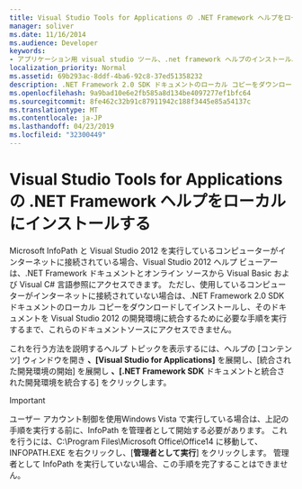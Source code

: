 ```yaml
---
title: Visual Studio Tools for Applications の .NET Framework ヘルプをローカルにインストールする
manager: soliver
ms.date: 11/16/2014
ms.audience: Developer
keywords:
- アプリケーション用 visual studio ツール、.net framework ヘルプのインストール、VSTA、.NET Framework ヘルプのインストール、.NET Framework ヘルプのインストール [InfoPath 2007]、InfoPath 2007、.NET Framework ヘルプのインストール
localization_priority: Normal
ms.assetid: 69b293ac-8ddf-4ba6-92c8-37ed51358232
description: .NET Framework 2.0 SDK ドキュメントのローカル コピーをダウンロードしてインストールし、そのドキュメントを Visual Studio 2012 の開発環境に統合するために必要な手順を実行します。
ms.openlocfilehash: 9a9bad10e6e2fb585a8d134be4097277ef1bfc64
ms.sourcegitcommit: 8fe462c32b91c87911942c188f3445e85a54137c
ms.translationtype: MT
ms.contentlocale: ja-JP
ms.lasthandoff: 04/23/2019
ms.locfileid: "32300449"
---
```

# <a name="install-local-net-framework-help-for-visual-studio-tools-for-applications"></a>Visual Studio Tools for Applications の .NET Framework ヘルプをローカルにインストールする

Microsoft InfoPath と Visual Studio 2012 を実行しているコンピューターがインターネットに接続されている場合、Visual Studio 2012 ヘルプ ビューアーは、.NET Framework ドキュメントとオンライン ソースから Visual Basic および Visual C# 言語参照にアクセスできます。 ただし、使用しているコンピューターがインターネットに接続されていない場合は、.NET Framework 2.0 SDK ドキュメントのローカル コピーをダウンロードしてインストールし、そのドキュメントを Visual Studio 2012 の開発環境に統合するために必要な手順を実行するまで、これらのドキュメントソースにアクセスできません。
  
これを行う方法を説明するヘルプ トピックを表示するには、ヘルプの [コンテンツ] ウィンドウを開き **、[Visual Studio for Applications]** を展開し、[統合された開発環境の開始] を展開し **、[.NET Framework SDK** ドキュメントと統合された開発環境を統合する] をクリックします。 
  
> [!IMPORTANT]
> ユーザー アカウント制御を使用Windows Vista で実行している場合は、上記の手順を実行する前に、InfoPath を管理者として開始する必要があります。 これを行うには、C:\Program Files\Microsoft Office\Office14 に移動して、INFOPATH.EXE を右クリックし、[**管理者として実行**] をクリックします。 管理者として InfoPath を実行していない場合、この手順を完了することはできません。 
  

